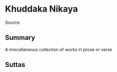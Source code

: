 # Khuddaka Nikaya

Source: []()

## Summary

A miscellaneous collection of works in prose or verse

## Suttas